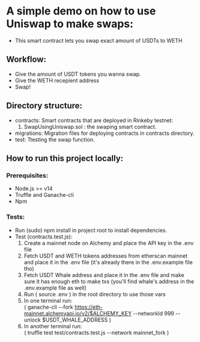 # A simple demo on how to use Uniswap to make swaps:

- This smart contract lets you swap exact amount of USDTs to WETH
  
## Workflow:
- Give the amount of USDT tokens you wanna swap.
- Give the WETH recepient address
- Swap!



## Directory structure:
- contracts: Smart contracts that are deployed in Rinkeby testnet:
  1) SwapUsingUniswap.sol : the swaping smart contract.
- migrations: Migration files for deploying contracts in contracts directory.
- test: Ttesting the swap function.


## How to run this project locally:
### Prerequisites:
- Node.js >= v14
- Truffle and Ganache-cli
- Npm

### Tests:
- Run (sudo) npm install in project root to install dependencies.
- Test (contracts.test.js):
  1) Create a mainnet node on Alchemy and place the API key in the .env file
  2) Fetch USDT and WETH tokens addresses from etherscan mainnet and place it in the .env file (it's already there in the .env.example file tho)
  3) Fetch USDT Whale address and place it in the .env file and make sure it has enough eth to make txs (you'll find whale's address in the .env.example file as well)
  4) Run ( source .env ) in the root directory to use those vars
  5) In one terminal run: \
        ( ganache-cli --fork https://eth-mainnet.alchemyapi.io/v2/$ALCHEMY_KEY --networkId 999 --unlock $USDT_WHALE_ADDRESS )
  6) In another terminal run: \
        ( truffle test test/contracts.test.js --network mainnet_fork ) 
  




